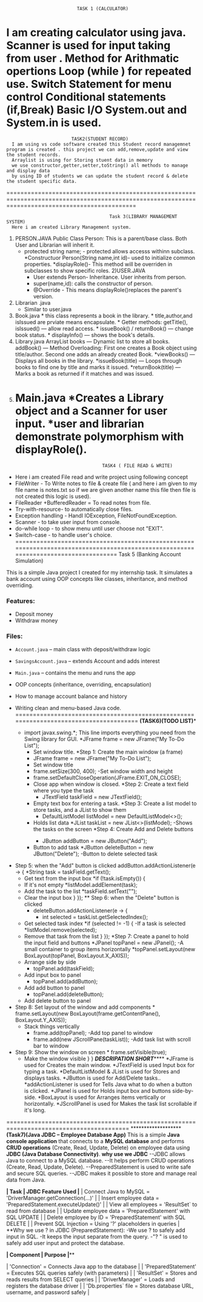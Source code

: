                              TASK 1 (CALCULATOR)

  I am creating calculator using java.
Scanner is used for  input taking from user .
Method for Arithmatic opertions 
Loop (while ) for repeated use.
Switch Statement for menu control
Conditional statements (if,Break)
Basic I/O System.out and System.in is used.
==============================================================================================================================================

                            TASK2(STUDENT RECORD)
      I am using vs code software created this Student record managemnet program is created . this project we can add,remove,update and view the student records. 
      Arraylist is using for Storing stuent data in memory
      we use constructor,getter,setter,toString() all methods to manage and display data
      by using ID of students we can update the student record & delete the student specific data.
=================================================================================================================================================

                                          Task 3(LIBRARY MANAGEMENT SYSTEM)
      Here i am created Library Management system.
1) PERSON.JAVA
       Public Class Person: This is a parent/base class. Both User and Librarian will inherit it.
    * protected string name; - protected allows accesss withinn subclass.
     *Constructuor Person(String name,int id)- used to initialize common properties.
     *displayRole()- This method will be overriden in subclasses to show specific roles.
2)USER.JAVA
      * User extends Person- Inheritance. User inherits from person.
      * super(name,id): calls the constructor of person.
      * @Override - This means displayRole()replaces the parent's version.
3) Librarian .java
      * Similar  to user.java
4) Book.java
       * this class represents a book in the library.
       * title,author,and isIssued  are prviate means encapsulate.
       * Getter methods: getTitle(), isIssued() — allow read access.
       * issueBook() / returnBook() — change book status.
       * displayInfo() — shows the book's details.
5) Library.java
   ArrayList<Book> books — Dynamic list to store all books.
   addBook() — Method Overloading:
         First one creates a Book object using title/author.
         Second one adds an already created Book.
    *viewBooks() — Displays all books in the library.
    *issueBook(title) — Loops through books to find one by title and marks it issued.
    *returnBook(title) — Marks a book as returned if it matches and was issued.
6) Main.java
        *Creates a Library object and a Scanner for user input.
        *user and librarian demonstrate polymorphism with displayRole().
   ==============================================================================================================================
                                       TASK4 ( FILE READ & WRITE)
  * Here i am created File read and write project using following concept
  * FileWriter - To Write notes to file & create file ( and here i am given to my file name is notes.txt so if we are given another name this file then file is not created this logic is used).
  *  FileReader +BufferedReader = To read notes from file.
  *   Try-with-resource- to automatically close files.
  *   Exception handling - Handl IOException, FileNotFoundException.
  *   Scanner - to take user input from console.
  *   do-while loop - to show menu until user choose not "EXIT".
  *   Switch-case - to handle user's choice.
===================================================================================================================================
       Task 5 (Banking Account Simulation)

This is a simple Java project I created for my internship task. It simulates a bank account using OOP concepts like classes, inheritance, and method overriding.

### Features:
- Deposit money 
- Withdraw money 


### Files:
- `Account.java` – main class with deposit/withdraw logic
- `SavingsAccount.java` – extends Account and adds interest
- `Main.java` – contains the menu and runs the app

- OOP concepts (inheritance, overriding, encapsulation)
- How to manage account balance and history
- Writing clean and menu-based Java code.
======================================================================================
************(TASK6)(TODO LIST)*************
  * import javax.swing.*;
This line imports everything you need from the Swing library for GUI.
*JFrame frame = new JFrame("My To-Do List"); 
	- Set window title.
 *Step 1: Create the main window (a frame)
     *   JFrame frame = new JFrame("My To-Do List"); 
	- Set window title
     *   frame.setSize(300, 400); 
	-Set window width and height
      *  frame.setDefaultCloseOperation(JFrame.EXIT_ON_CLOSE); 
	- Close app when window is closed.
*Step 2: Create a text field where you type the task
       *  JTextField taskField = new JTextField(); 
	- Empty text box for entering a task.
*Step 3: Create a list model to store tasks, and a JList to show them
       * DefaultListModel<String> listModel = new DefaultListModel<>(); 
	- Holds list data
        *JList<String> taskList = new JList<>(listModel); 
	-Shows the tasks on the screen
 *Step 4: Create Add and Delete buttons
       * JButton addButton = new JButton("Add"); 
	- Button to add task
        *JButton deleteButton = new JButton("Delete"); 
	-Button to delete selected task
* Step 5:  when the "Add" button is clicked
        addButton.addActionListener(e -> {
            *String task = taskField.getText(); 
	- Get text from the input box
            *if (!task.isEmpty()) {
	 - If it's not empty
                *listModel.addElement(task); 
	- Add the task to the list
                *taskField.setText(""); 
	- Clear the input box
            }
        });
** Step 6:  when the "Delete" button is clicked
       * deleteButton.addActionListener(e -> {
          *  int selected = taskList.getSelectedIndex(); 
	- Get selected task index
            *if (selected != -1) { 
	-If a task is selected
                *listModel.remove(selected); 
	- Remove that task from the list
            }
        });
*Step 7: Create a panel to hold the input field and buttons
        *JPanel topPanel = new JPanel(); 
	-A small container to group items horizontally
        *topPanel.setLayout(new BoxLayout(topPanel, BoxLayout.X_AXIS));
 	- Arrange side by side
       * topPanel.add(taskField); 
	- Add input box to panel
       * topPanel.add(addButton); 
	- Add add button to panel
       * topPanel.add(deleteButton); 
	- Add delete button to panel
* Step 8: Set layout of the window and add components
       * frame.setLayout(new BoxLayout(frame.getContentPane(), BoxLayout.Y_AXIS)); 
	- Stack things vertically
       * frame.add(topPanel); 
		-Add top panel to window
       * frame.add(new JScrollPane(taskList)); 
	-Add task list with scroll bar to window
* Step 9: Show the window on screen
       * frame.setVisible(true); 
	- Make the window visible
    }
}
*****DESCRIPATION SHORT*********
*JFrame is used for Creates the main window.
*JTextField is used Input box for typing a task.
*DefaultListModel & JList is used for Stores and displays tasks.
*JButton is used for  Add/Delete tasks..
*addActionListener is used for Tells Java what to do when a button is clicked.
*JPanel is used for Holds input box and buttons side-by-side.
*BoxLayout is used for Arranges items vertically or horizontally.
*JScrollPanel is used for Makes the task list scrollable if it's long.

=========================================================================================
		*********************(Task7)(Java JDBC – Employee Database App)**
This is a simple **Java console application** that connects to a **MySQL database** and performs 
**CRUD operations** (Create, Read, Update, Delete) on employee data using **JDBC (Java Database Connectivity)**.
**why use we JDBC**
--JDBC allows Java to connect to a MySQL database.
--It helps perform CRUD operations (Create, Read, Update, Delete).
--PreparedStatement is used to write safe and secure SQL queries.
--JDBC makes it possible to store and manage real data from Java.

**| Task                   |	JDBC Feature Used       	     |**
|  Connect Java to MySQL   = 	'DriverManager.getConnection(...)'   |
| Insert employee data     = 	'PreparedStatement.executeUpdate()'  |
|  View all employees      = 	'ResultSet` to read from database    |
|  Update employee data    = 	'PreparedStatement' with SQL UPDATE  |
|  Delete employee by ID   = 	'PreparedStatement' with SQL DELETE  |
|  Prevent SQL Injection   = 	Using '?' placeholders in queries    |
 **Why we use ? in JDBC (PreparedStatement):
	-We use ? to safely add input in SQL.
	-It keeps the input separate from the query.
	-"? " is used to safely add user input and protect the database.

**| Component          | 		Purpose                             |****

| 'Connection'         = Connects Java app to the database                  |
| 'PreparedStatement'  = Executes SQL queries safely (with parameters)      |
| 'ResultSet'          = Stores and reads results from SELECT queries       |
| 'DriverManager'      = Loads and registers the database driver            |
| 'Db.properties` file = Stores database URL, username, and password safely |

